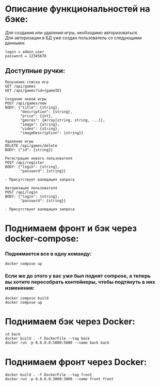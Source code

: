 # Описание функциональностей на бэке:
Для создания или удаления игры, необходимо авторизоваться.  
Для авторизации в БД уже создан пользователь со следующими данными:  
```
login = admin_user
password = 12345678
```
## Доступные ручки:
```
Получение списка игр
GET /api/games
GET /api/games?id={gameID}
```
```
Создание новой игры
POST /api/games/new
BODY: {"title": {string},
       "description": {string},
       "price": {int},
       "genres": {Array[string, string, ...]},
       "image": {string},
       "video": {string},
       "imageDescription": {string}}
```
```
Удаление игры
DELETE /api/games/delete
BODY: {"id": {string}}
```
```
Регистрация нового пользователя
POST /api/register
BODY: {"login": {string},
       "password": {string}}

- Присутствует валидация запроса
```
```
Авторизация пользователя
POST /api/login
BODY: {"login": {string}, 
       "password": {string}}

- Присутствует валидация запроса
```
# Поднимаем фронт и бэк через docker-compose:
### Поднимается все в одну команду:
```
docker compose up
```
### Если же до этого у вас уже был поднят compose, а теперь вы хотите пересобрать контейнеры, чтобы подтянуть в них изменения:
```
docker compose build
docker compose up
```
# Поднимаем бэк через Docker:
```
cd back  
docker build . -f DockerFile --tag back  
docker run -p 0.0.0.0:5000:5000 --name back back
```
# Поднимаем фронт через Docker:
```
docker build . -f DockerFile --tag front
docker run -p 0.0.0.0:3000:3000 --name front front
```
